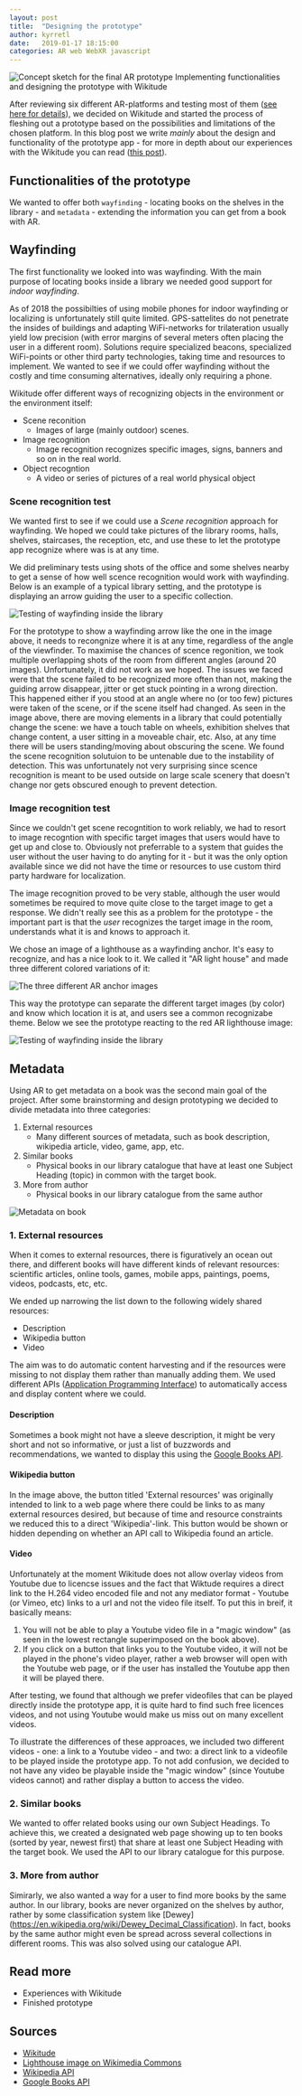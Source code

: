 ```yaml
---
layout: post
title:  "Designing the prototype"
author: kyrretl
date:   2019-01-17 18:15:00
categories: AR web WebXR javascript
---
```


![Concept sketch for the final AR prototype](https://scriptotek.github.io/ar-project/assets/sketch.png "Concept sketch for the final AR prototype")
Implementing functionalities and designing the prototype with Wikitude
<!-- more -->

After reviewing six different AR-platforms and testing most of them ([see here for details](https://scriptotek.github.io/ar-project/)), we decided on Wikitude and started the process of fleshing out a prototype based on the possibilities and limitations of the chosen platform. In this blog post we write *mainly* about the design and functionality of the prototype app - for more in depth about our experiences with the Wikitude you can read ([this post](https://scriptotek.github.io/ar-project/)).

## Functionalities of the prototype
We wanted to offer both `wayfinding` - locating books on the shelves in the library - and `metadata` - extending the information you can get from a book with AR.

## Wayfinding
The first functionality we looked into was wayfinding. With the main purpose of locating books inside a library we needed good support for *indoor wayfinding*.

As of 2018 the possibilties of using mobile phones for indoor wayfinding or localizing is unfortunately still quite limited. GPS-sattelites do not penetrate the insides of buildings and adapting WiFi-networks for trilateration usually yield low precision (with error margins of several meters often placing the user in a different room). Solutions require specialized beacons, specialized WiFi-points or other third party technologies, taking time and resources to implement.
We wanted to see if we could offer wayfinding without the costly and time consuming alternatives, ideally only requiring a phone.

Wikitude offer different ways of recognizing objects in the environment or the environment itself:

* Scene reconition
  * Images of large (mainly outdoor) scenes. 
* Image recognition
  * Image recognition recognizes specific images, signs, banners and so on in the real world.
* Object recogntion
  * A video or series of pictures of a real world physical object


### Scene recognition test
We wanted first to see if we could use a *Scene recognition* approach for wayfinding. We hoped we could take pictures of the library rooms, halls, shelves, staircases, the reception, etc, and use these to let the prototype app recognize where was is at any time.

We did preliminary tests using shots of the office and some shelves nearby to get a sense of how well scence recognition would work with wayfinding. Below is an example of a typical library setting, and the prototype is displaying an arrow guiding the user to a specific collection.

![Testing of wayfinding inside the library](https://scriptotek.github.io/ar-project/assets/wayfinding_scene_test.png "Testing of wayfinding inside the library")

For the prototype to show a wayfinding arrow like the one in the image above, it needs to recongnize where it is at any time, regardless of the angle of the viewfinder. To maximise the chances of scence regonition, we took multiple overlapping shots of the room from different angles (around 20 images). Unfortunately, it did not work as we hoped. The issues we faced were that the scene failed to be recognized more often than not, making the guiding arrow disappear, jitter or get stuck pointing in a wrong direction. This happened either if you stood at an angle where no (or too few) pictures were taken of the scene, or if the scene itself had changed. As seen in the image above, there are moving elements in a library that could potentially change the scene: we have a touch table on wheels, exhibition shelves that change content, a user sitting in a moveable chair, etc. Also, at any time there will be users standing/moving about obscuring the scene. We found the scene recognition solutuion to be untenable due to the instability of detection. This was unfortunately not very surprising since scence recognition is meant to be used outside on large scale scenery that doesn't change nor gets obscured enough to prevent detection.

### Image recognition test
Since we couldn't get scene recogntition to work reliably, we had to resort to image recogntion with specific target images that users would have to get up and close to. Obviously not preferrable to a system that guides the user without the user having to do anyting for it - but it was the only option available since we did not have the time or resources to use custom third party hardware for localization. 

The image recognition proved to be very stable, although the user would sometimes be required to move quite close to the target image to get a response. We didn't really see this as a problem for the prototype - the important part is that the *user* recognizes the target image in the room, understands what it is and knows to approach it.

We chose an image of a lighthouse as a wayfinding anchor. It's easy to recognize, and has a nice look to it. We called it "AR light house" and made three different colored variations of it:

![The three different AR anchor images](https://scriptotek.github.io/ar-project/assets/AR_lighthouses.png "The three different AR anchor images")

This way the prototype can separate the different target images (by color) and know which location it is at, and users see a common recognizabe theme. Below we see the prototype reacting to the red AR lighthouse image:

![Testing of wayfinding inside the library](https://scriptotek.github.io/ar-project/assets/wayfinding_image_test.png "Testing of wayfinding inside the library")


## Metadata
Using AR to get metadata on a book was the second main goal of the project. After some brainstorming and design prototyping we decided to divide metadata into three categories:

1. External resources
    * Many different sources of metadata, such as book description, wikipedia article, video, game, app, etc.
2. Similar books
    * Physical books in our library catalogue that have at least one Subject Heading (topic) in common with the target book.
3. More from author
    * Physical books in our library catalogue from the same author


![Metadata on book](https://scriptotek.github.io/ar-project/assets/metadata_test.png "Metadata on book")

### 1. External resources
When it comes to external resources, there is figuratively an ocean out there, and different books will have different kinds of relevant resources: scientific articles, online tools, games, mobile apps, paintings, poems, videos, podcasts, etc, etc. 

We ended up narrowing the list down to the following widely shared resources:

* Description
* Wikipedia button
* Video

The aim was to do automatic content harvesting and if the resources were missing to not display them rather than manually adding them.
We used different APIs ([Application Programming Interface](https://en.wikipedia.org/wiki/Application_programming_interface)) to automatically access and display content where we could.

#### Description
Sometimes a book might not have a sleeve description, it might be very short and not so informative, or just a list of buzzwords and recommendations, we wanted to display this using the [Google Books API](https://developers.google.com/books/).

#### Wikipedia button
In the image above, the button titled 'External resources' was originally intended to link to a web page where there could be links to as many external resources desired, but because of time and resource constraints we reduced this to a direct 'Wikipedia'-link. This button would be shown or hidden depending on whether an API call to Wikipedia found an article. 

#### Video
Unfortunately at the moment Wikitude does not allow overlay videos from Youtube due to licencse issues and the fact that Wiktude requires a direct link to the H.264 video encoded file and not any mediator format - Youtube (or Vimeo, etc) links to a url and not the video file itself. To put this in breif, it basically means:

1. You will not be able to play a Youtube video file in a "magic window" (as seen in the lowest rectangle superimposed on the book above).
2. If you click on a button that links you to the Youtube video, it will not be played in the phone's video player, rather a web browser will open with the Youtube web page, or if the user has installed the Youtube app then it will be played there.

After testing, we found that although we prefer videofiles that can be played directly inside the prototype app, it is quite hard to find such free licences videos, and not using Youtube would make us miss out on many excellent videos. 

To illustrate the differences of these approaces, we included two different videos - one: a link to a Youtube video - and two: a direct link to a videofile to be played inside the prototype app. To not add confusion, we decided to not have any video be playable inside the "magic window" (since Youtube videos cannot) and rather display a button to access the video.

### 2. Similar books
We wanted to offer related books using our own Subject Headings. To achieve this, we created a designated web page showing up to ten books (sorted by year, newest first) that share at least one Subject Heading with the target book. We used the API to our library catalogue for this purpose.

### 3. More from author
Simirarly, we also wanted a way for a user to find more books by the same author. In our library, books are never organized on the shelves by author, rather by some classification system like [Dewey] (https://en.wikipedia.org/wiki/Dewey_Decimal_Classification). In fact, books by the same author might even be spread across several collections in different rooms. This was also solved using our catalogue API.


## Read more

* Experiences with Wikitude
* Finished prototype

## Sources
* [Wikitude](http://www.wikitude.com)
* [Lighthouse image on Wikimedia Commons](https://commons.wikimedia.org/wiki/File:Brier_Island_Lighthouse_(1).jpg)
* [Wikipedia API](https://www.mediawiki.org/wiki/API:Main_page)
* [Google Books API](https://developers.google.com/books/)

